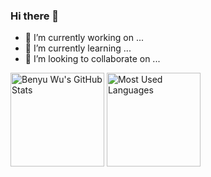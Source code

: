 ### Hi there 👋

- 🔭 I’m currently working on ...
- 🌱 I’m currently learning ...
- 👯 I’m looking to collaborate on ...

<img src="https://github-readme-stats.vercel.app/api?username=Marigoldwu" alt="Benyu Wu's GitHub Stats" height="150"> <img src="https://github-readme-stats.vercel.app/api/top-langs/?username=Marigoldwu" alt="Most Used Languages" height="150">
